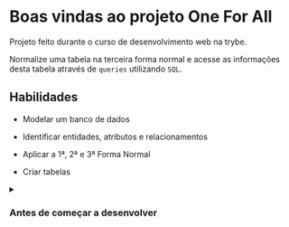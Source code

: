 # Boas vindas ao projeto One For All

  Projeto feito durante o curso de desenvolvimento web na trybe.

  Normalize uma tabela na terceira forma normal e acesse as informações desta tabela através de `queries` utilizando `SQL`.

## Habilidades
  - Modelar um banco de dados

  - Identificar entidades, atributos e relacionamentos
  
  - Aplicar a 1ª, 2ª e 3ª Forma Normal

  - Criar tabelas

<details>
  <summary>
    <h3>
      Antes de começar a desenvolver
    </h3>
    </summary>

1. Clone o repositório
  * `git clone https://github.com/mabiiak/mysql-one-for-all.git`.
  * Entre na pasta do repositório que você acabou de clonar:
    * `cd mysql-one-for-all`

2. Instale as dependências
  * `npm install`

3. Crie uma branch a partir da branch `master`
  * Verifique que você está na branch `master`
    * Exemplo: `git branch`
  * Se não estiver, mude para a branch `master`
    * Exemplo: `git checkout master`
  * Agora, crie uma branch onde você vai guardar os `commits` do seu projeto
    * Você deve criar uma branch no seguinte formato: `nome-de-usuario-nome-do-projeto`
    * Exemplo: `git checkout -b seunome-mysql-one-for-all`

4. Para cada exercício você deve criar um novo arquivo sql seguindo a seguinte estrutura:
  * desafio1.sql, desafio2.sql, desafio3.sql, desafio4.sql, ..., desafioN.sql

5. Adicione as mudanças ao _stage_ do Git e faça um `commit`
  * Verifique que as mudanças ainda não estão no _stage_
    * Exemplo: `git status` (deve aparecer o arquivo que você alterou como desafio1.sql)
  * Adicione o novo arquivo ao _stage_ do Git
      * Exemplo:
        * `git add .`
        * `git status` (deve aparecer listado o arquivo _desafio1.sql_ em verde)
  * Faça o `commit` inicial
      * Exemplo:
        * `git commit -m 'descrição commit'` (fazendo o primeiro commit)
        * `git status` (deve aparecer uma mensagem tipo _nothing to commit_ )

<details>
  <summary>
    <h3>
      Problema a ser resolvido
    </h3>
    </summary>

Você receberá uma tabela não normalizada semelhante ao que poderia ser uma versão simplificada do banco de dados do Spotify.

1. Normalizar essa tabela, criar o schema no seu banco de dados local e populá-lo;

2. Realizar os desafios no seu banco normalizado e populado.

Todos os dados da tabela abaixo são fictícios e foram gerados aleatoriamente.

</details>

## Requisitos

    ✅ Desafio 1

    ✅ Desafio 2

    ✅ Desafio 3

    ✅ Desafio 4

    ✅ Desafio 5

    ✅ Desafio 6

    ✅ Desafio 7

    ✅ Desafio 8

    ✅ Desafio 9

    ✅ Desafio 10

## BÔNUS

    ❌ Desafio 11
